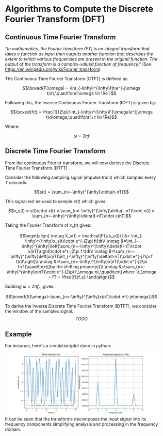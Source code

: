 # Algorithms to Compute the Discrete Fourier Transform (DFT)

## Continuous Time Fourier Transform
_"In mathematics, the Fourier transform (FT) is an integral transform that takes a function as input then outputs
 another function that describes the extent to which various frequencies are present in the original function. The output of the transform is a complex-valued function of frequency."_ (See https://en.wikipedia.org/wiki/Fourier_transform)



The Continuous Time Fourier Transform (CTFT) is defined as:

$$\boxed{F(\omega) = \int_{-\infty}^{\infty}f(t)e^{-j\omega t}dt,\quad\forall\omega \in \Re }$$

Following this, the Inverse Continuous Fourier Transform (ICFT) is given by:

$$\boxed{f(t) = \frac{1}{2\pi}\int_{-\infty}^{\infty}F(\omega)e^{j\omega t}d\omega,\quad\forall\ t \in \Re}$$

Where:

$$\omega = 2\pi f$$


## Discrete Time Fourier Transform
From the continuous Fourier transform, we will now derieve the Discrete Time Fourier Transform (DTFT).

Consider the following sampling signal (impulse train) which samples every $T$ seconds:

$$s(t) = \sum_{n=-\infty}^{\infty}\delta(t-nT)$$

This signal will be used to sample $x(t)$ which gives:

$$x_s(t) = s(t)\cdot x(t) = \sum_{n=-\infty}^{\infty}\delta(t-nT)\cdot x(t) = \sum_{n=-\infty}^{\infty}\delta(t-nT)\cdot x(nT)$$

Taking the Fourier Transform of $x_s(t)$ gives:
```math
begin{align}
\notag X_s(f) = \mathcal{F}\{x_s(t)\} &= \int_{-\infty}^{\infty}x_s(t)\cdot e^{-j2\pi ft}dt\\
\notag &=\int_{-\infty}^{\infty}\left[\sum_{n=-\infty}^{\infty}\delta(t-nT)\cdot x(nT)\right]\cdot e^{-j2\pi f t}dt\\
\notag &=\sum_{n=-\infty}^{\infty}\left[x(nT)\int_{-\infty}^{\infty}\delta(t-nT)\cdot e^{-j2\pi f t}dt\right]\\
\notag &=\sum_{n=-\infty}^{\infty}x(nT)\cdot e^{-j2\pi fnT}\quad\text{(by the shifting property)}\\
\notag &=\sum_{n=-\infty}^{\infty}x(nT)\cdot e^{-j2\pi f_\omega n},\quad\text{where }f_\omega = fT = \frac{f}{f_s}
\end{align}
```

Subbing $\omega = 2\pi f_\omega$ gives:

$$\boxed{X(\omega)=\sum_{n=-\infty}^{\infty}x(nT)\cdot e^{-jn\omega}}$$

To derive the Inverse Discrete Time Fourier Transform (IDTFT), we consider the window of the samples signal.
$$TODO$$


## Example
For instance, here's a simulation/plot done in python:
![fft_plot](fft_plot.png)
It can be seen that the transforms decomposes the input signal into its frequency components simplifying analysis and processing in the frequency domain.
